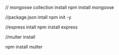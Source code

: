 // mongoose collection install
npm install mongoose

//package.json intall
npm init -y   

//express intall
npm install express 

//multer install

npm install multer